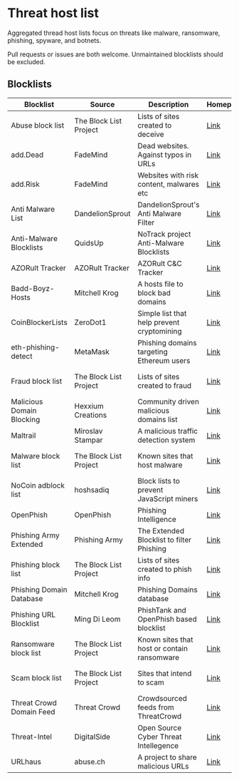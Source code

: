 # Threat host list

Aggregated thread host lists focus on threats like malware, ransomware, phishing, spyware, and botnets.

Pull requests or issues are both welcome. Unmaintained blocklists should be excluded.

## Blocklists

| Blocklist                 | Source                 | Description                                 | Homepage                          | License                        | Raw                                    |
| ------------------------- | ---------------------- | ------------------------------------------- | --------------------------------- | ------------------------------ | -------------------------------------- |
| Abuse block list          | The Block List Project | Lists of sites created to deceive           | [Link][The Block List Project]    | The Unlicense license          | [Raw][blocklistproject.abuse.raw]      |
| add.Dead                  | FadeMind               | Dead websites. Against typos in URLs        | [Link][hosts.extras]              | GPLv3+                         | [Raw][hosts.extras.add.Dead.raw]       |
| add.Risk                  | FadeMind               | Websites with risk content, malwares etc    | [Link][hosts.extras]              | GPLv3+                         | [Raw][hosts.extras.add.Risk.raw]       |
| Anti Malware List         | DandelionSprout        | DandelionSprout's Anti Malware Filter       | [Link][Anti Malware List]         | Dandelicence v1.4              | [Raw][Anti Malware List.raw]           |
| Anti-Malware Blocklists   | QuidsUp                | NoTrack project Anti-Malware Blocklists     | [Link][NoTrack project]           | GPLv3                          | [Raw][Anti-Malware Blocklists.raw]     |
| AZORult Tracker           | AZORult Tracker        | AZORult C&C Tracker                         | [Link][AZORult Tracker]           | CC0                            | [Raw][AZORult Tracker.raw]             |
| Badd-Boyz-Hosts           | Mitchell Krog          | A hosts file to block bad domains           | [Link][Badd-Boyz-Hosts]           | MIT                            | [Raw][Badd-Boyz-Hosts.raw]             |
| CoinBlockerLists          | ZeroDot1               | Simple list that help prevent cryptomining  | [Link][CoinBlockerLists]          | AGPLv3                         | [Raw][CoinBlockerLists.raw]            |
| eth-phishing-detect       | MetaMask               | Phishing domains targeting Ethereum users   | [Link][eth-phishing-detect]       | DON'T BE A DICK PUBLIC LICENSE | [Raw][eth-phishing-detect.raw]         |
| Fraud block list          | The Block List Project | Lists of sites created to fraud             | [Link][The Block List Project]    | The Unlicense license          | [Raw][blocklistproject.fraud.raw]      |
| Malicious Domain Blocking | Hexxium Creations      | Community driven malicious domains list     | [Link][Malicious Domain Blocking] |                                | [Raw][Malicious Domain Blocking.raw]   |
| Maltrail                  | Miroslav Stampar       | A malicious traffic detection system        | [Link][Maltrail]                  | MIT                            | [Raw][Maltrail.raw]                    |
| Malware block list        | The Block List Project | Known sites that host malware               | [Link][The Block List Project]    | The Unlicense license          | [Raw][blocklistproject.malware.raw]    |
| NoCoin adblock list       | hoshsadiq              | Block lists to prevent JavaScript miners    | [Link][NoCoin adblock list]       | MIT                            | [Raw][NoCoin adblock list.raw]         |
| OpenPhish                 | OpenPhish              | Phishing Intelligence                       | [Link][OpenPhish]                 | All rights reserved            | [Raw][OpenPhish.raw]                   |
| Phishing Army Extended    | Phishing Army          | The Extended Blocklist to filter Phishing   | [Link][Phishing Army Extended]    | CC BY-NC 4.0                   | [Raw][Phishing Army Extended.raw]      |
| Phishing block list       | The Block List Project | Lists of sites created to phish info        | [Link][The Block List Project]    | The Unlicense license          | [Raw][blocklistproject.phishing.raw]   |
| Phishing Domain Database  | Mitchell Krog          | Phishing Domains database                   | [Link][Phishing Domain Database]  | MIT                            | [Raw][Phishing Domain Database.raw]    |
| Phishing URL Blocklist    | Ming Di Leom           | PhishTank and OpenPhish based blocklist     | [Link][Phishing URL Blocklist]    | CC BY-SA 4.0                   | [Raw][Phishing URL Blocklist.raw]      |
| Ransomware block list     | The Block List Project | Known sites that host or contain ransomware | [Link][The Block List Project]    | The Unlicense license          | [Raw][blocklistproject.ransomware.raw] |
| Scam block list           | The Block List Project | Sites that intend to scam                   | [Link][The Block List Project]    | The Unlicense license          | [Raw][blocklistproject.scam.raw]       |
| Threat Crowd Domain Feed  | Threat Crowd           | Crowdsourced feeds from ThreatCrowd         | [Link][Threat Crowd]              | Apache 2.0                     | [Raw][Threat Crowd.raw]                |
| Threat-Intel              | DigitalSide            | Open Source Cyber Threat Intellegence       | [Link][Threat-Intel]              | MIT                            | [Raw][Threat-Intel.raw]                |
| URLhaus                   | abuse.ch               | A project to share malicious URLs           | [Link][URLhaus]                   | CC0                            | [Raw][URLhaus.raw]                     |

[Anti Malware List]: https://github.com/DandelionSprout/adfilt
[Anti Malware List.raw]: https://github.com/DandelionSprout/adfilt/raw/master/Alternate%20versions%20Anti-Malware%20List/AntiMalwareHosts.txt

[NoTrack project]: https://gitlab.com/quidsup/notrack-blocklists
[Anti-Malware Blocklists.raw]: https://gitlab.com/quidsup/notrack-blocklists/raw/master/notrack-malware.txt

[AZORult Tracker]: https://azorult-tracker.net/
[AZORult Tracker.raw]: https://azorult-tracker.net/api/list/domain?format=plain

[Badd-Boyz-Hosts]: https://github.com/mitchellkrogza/Badd-Boyz-Hosts/
[Badd-Boyz-Hosts.raw]: https://raw.githubusercontent.com/mitchellkrogza/Badd-Boyz-Hosts/master/hosts

[CoinBlockerLists]: https://gitlab.com/ZeroDot1/CoinBlockerLists/
[CoinBlockerLists.raw]: https://gitlab.com/ZeroDot1/CoinBlockerLists/-/raw/master/hosts

[eth-phishing-detect]: https://github.com/MetaMask/eth-phishing-detect/
[eth-phishing-detect.raw]: https://raw.githubusercontent.com/MetaMask/eth-phishing-detect/master/src/hosts.txt

[hosts.extras]: https://github.com/FadeMind/hosts.extras/
[hosts.extras.add.Dead.raw]: https://raw.githubusercontent.com/FadeMind/hosts.extras/master/add.Dead/hosts
[hosts.extras.add.Risk.raw]: https://raw.githubusercontent.com/FadeMind/hosts.extras/master/add.Risk/hosts

[Malicious Domain Blocking]: https://github.com/HexxiumCreations/threat-list
[Malicious Domain Blocking.raw]: https://raw.githubusercontent.com/HexxiumCreations/threat-list/gh-pages/hosts.txt

[Maltrail]: https://github.com/stamparm/maltrail/
[Maltrail.raw]: https://raw.githubusercontent.com/stamparm/aux/master/maltrail-malware-domains.txt

[NoCoin adblock list]: https://github.com/hoshsadiq/adblock-nocoin-list
[NoCoin adblock list.raw]: https://raw.githubusercontent.com/hoshsadiq/adblock-nocoin-list/master/hosts.txt

[OpenPhish]: https://openphish.com/
[OpenPhish.raw]: https://openphish.com/feed.txt

[Phishing Army Extended]: https://www.phishing.army/
[Phishing Army Extended.raw]: https://phishing.army/download/phishing_army_blocklist_extended.txt

[Phishing Domain Database]: https://github.com/mitchellkrogza/Phishing.Database
[Phishing Domain Database.raw]: https://raw.githubusercontent.com/mitchellkrogza/Phishing.Database/master/phishing-domains-ACTIVE.txt

[Phishing URL Blocklist]: https://gitlab.com/curben/phishing-filter
[Phishing URL Blocklist.raw]: https://curben.gitlab.io/malware-filter/phishing-filter-hosts.txt

[Threat Crowd]: https://threatcrowd.org/
[Threat Crowd.raw]: https://threatcrowd.org/feeds/domains.txt

[Threat-Intel]: https://github.com/davidonzo/Threat-Intel/
[Threat-Intel.raw]: https://osint.digitalside.it/Threat-Intel/lists/latestdomains.txt

[URLhaus]: https://urlhaus.abuse.ch/
[URLhaus.raw]: https://urlhaus.abuse.ch/downloads/hostfile/

[The Block List Project]: https://github.com/blocklistproject/Lists/
[blocklistproject.abuse.raw]: https://blocklistproject.github.io/Lists/alt-version/abuse-nl.txt
[blocklistproject.fraud.raw]: https://blocklistproject.github.io/Lists/alt-version/fraud-nl.txt
[blocklistproject.malware.raw]: https://blocklistproject.github.io/Lists/alt-version/malware-nl.txt
[blocklistproject.phishing.raw]: https://blocklistproject.github.io/Lists/alt-version/phishing-nl.txt
[blocklistproject.ransomware.raw]: https://blocklistproject.github.io/Lists/alt-version/ransomware-nl.txt
[blocklistproject.scam.raw]: https://blocklistproject.github.io/Lists/alt-version/scam-nl.txt

